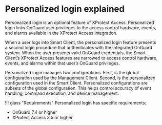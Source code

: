 # Personalized login explained

Personalized login is an optional feature of XProtect Access. Personalized login links OnGuard user privileges to the access control hardware, events, and alarms available in the XProtect Access integration. 

When a user logs into Smart Client, the personalized login feature presents a second login procedure that authenticates with the integrated OnGuard system. When the user presents valid OnGuard credentials, the Smart Client’s XProtect Access features are narrowed to access control hardware, events, and alarms within that user’s OnGuard privileges.

Personalized login manages two configurations. First, is the global configuration used by the Management Client. Second, is the personalized configuration used in the Smart Client. Personalized configurations are subsets of the global configuration. This helps control accuracy of event handling, command execution, and device management.

!!! glass "Requirements"
    Personalized login has specific requirements:</br>
    <ul>
        <li>OnGuard 7.4 or higher</li>
        <li>XProtect Access 3.5 or higher</li>
    </ul>